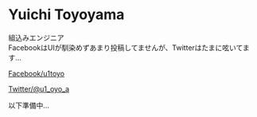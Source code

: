 # Yuichi Toyoyama
組込みエンジニア  
FacebookはUIが馴染めずあまり投稿してませんが、Twitterはたまに呟いてます…  

[Facebook/u1toyo](https://www.facebook.com/u1toyo/)  

[Twitter/@u1_oyo_a](https://twitter.com/u1_oyo_a)  

以下準備中…
